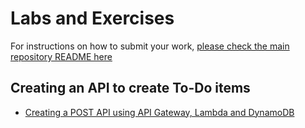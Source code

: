 # Labs and Exercises

For instructions on how to submit your work, [please check the main repository README here](/README.md#exercises)

## Creating an API to create To-Do items

- [Creating a POST API using API Gateway, Lambda and DynamoDB](/classes/06class/exercises/c06-serverless01/README.md)
